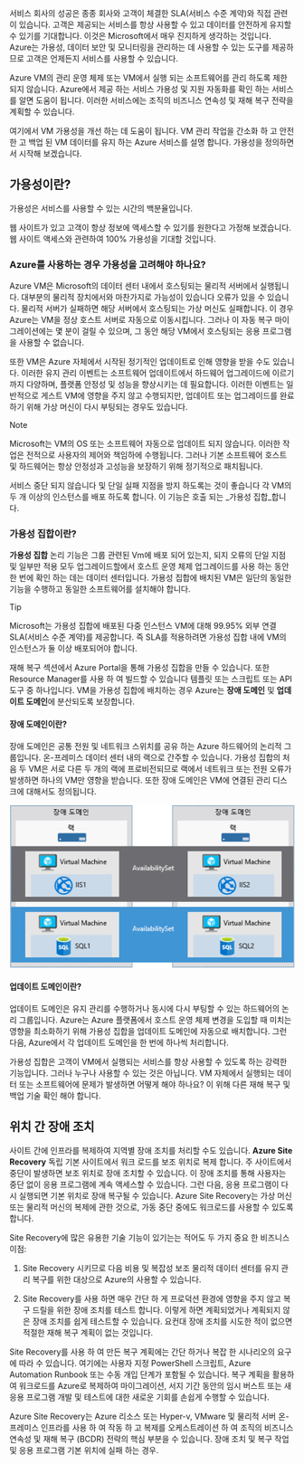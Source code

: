 서비스 회사의 성공은 종종 회사와 고객이 체결한 SLA(서비스 수준 계약)와 직접 관련이 있습니다. 고객은 제공되는 서비스를 항상 사용할 수 있고 데이터를 안전하게 유지할 수 있기를 기대합니다. 이것은 Microsoft에서 매우 진지하게 생각하는 것입니다. Azure는 가용성, 데이터 보안 및 모니터링을 관리하는 데 사용할 수 있는 도구를 제공하므로 고객은 언제든지 서비스를 사용할 수 있습니다.

Azure VM의 관리 운영 체제 또는 VM에서 실행 되는 소프트웨어를 관리 하도록 제한 되지 않습니다. Azure에서 제공 하는 서비스 가용성 및 지원 자동화를 확인 하는 서비스를 알면 도움이 됩니다. 이러한 서비스에는 조직의 비즈니스 연속성 및 재해 복구 전략을 계획할 수 있습니다.

여기에서 VM 가용성을 개선 하는 데 도움이 됩니다. VM 관리 작업을 간소화 하 고 안전한 고 백업 된 VM 데이터를 유지 하는 Azure 서비스를 설명 합니다. 가용성을 정의하면서 시작해 보겠습니다.

## <a name="what-is-availability"></a>가용성이란?

가용성은 서비스를 사용할 수 있는 시간의 백분율입니다.

웹 사이트가 있고 고객이 항상 정보에 액세스할 수 있기를 원한다고 가정해 보겠습니다. 웹 사이트 액세스와 관련하여 100% 가용성을 기대할 것입니다.

### <a name="why-do-i-need-to-think-about-availability-when-using-azure"></a>Azure를 사용하는 경우 가용성을 고려해야 하나요?

Azure VM은 Microsoft의 데이터 센터 내에서 호스팅되는 물리적 서버에서 실행됩니다. 대부분의 물리적 장치에서와 마찬가지로 가능성이 있습니다 오류가 있을 수 있습니다. 물리적 서버가 실패하면 해당 서버에서 호스팅되는 가상 머신도 실패합니다. 이 경우 Azure는 VM을 정상 호스트 서버로 자동으로 이동시킵니다. 그러나 이 자동 복구 마이그레이션에는 몇 분이 걸릴 수 있으며, 그 동안 해당 VM에서 호스팅되는 응용 프로그램을 사용할 수 없습니다.

또한 VM은 Azure 자체에서 시작된 정기적인 업데이트로 인해 영향을 받을 수도 있습니다. 이러한 유지 관리 이벤트는 소프트웨어 업데이트에서 하드웨어 업그레이드에 이르기까지 다양하며, 플랫폼 안정성 및 성능을 향상시키는 데 필요합니다. 이러한 이벤트는 일반적으로 게스트 VM에 영향을 주지 않고 수행되지만, 업데이트 또는 업그레이드를 완료하기 위해 가상 머신이 다시 부팅되는 경우도 있습니다.

> [!NOTE]
> Microsoft는 VM의 OS 또는 소프트웨어 자동으로 업데이트 되지 않습니다. 이러한 작업은 전적으로 사용자의 제어와 책임하에 수행됩니다. 그러나 기본 소프트웨어 호스트 및 하드웨어는 항상 안정성과 고성능을 보장하기 위해 정기적으로 패치됩니다.

서비스 중단 되지 않습니다 및 단일 실패 지점을 방지 하도록는 것이 좋습니다 각 VM의 두 개 이상의 인스턴스를 배포 하도록 합니다. 이 기능은 호출 되는 _가용성 집합_합니다.

### <a name="what-is-an-availability-set"></a>가용성 집합이란?

**가용성 집합** 논리 기능은 그룹 관련된 Vm에 배포 되어 있는지, 되지 오류의 단일 지점 및 일부만 적용 모두 업그레이드할에서 호스트 운영 체제 업그레이드를 사용 하는 동안 한 번에 확인 하는 데는 데이터 센터입니다. 가용성 집합에 배치된 VM은 일단의 동일한 기능을 수행하고 동일한 소프트웨어를 설치해야 합니다.

> [!TIP]
> Microsoft는 가용성 집합에 배포된 다중 인스턴스 VM에 대해 99.95% 외부 연결 SLA(서비스 수준 계약)를 제공합니다. 즉 SLA를 적용하려면 가용성 집합 내에 VM의 인스턴스가 둘 이상 배포되어야 합니다. 

재해 복구 섹션에서 Azure Portal을 통해 가용성 집합을 만들 수 있습니다. 또한 Resource Manager를 사용 하 여 빌드할 수 있습니다 템플릿 또는 스크립트 또는 API 도구 중 하나입니다. VM을 가용성 집합에 배치하는 경우 Azure는 **장애 도메인** 및 **업데이트 도메인**에 분산되도록 보장합니다.

#### <a name="what-is-a-fault-domain"></a>장애 도메인이란?

장애 도메인은 공통 전원 및 네트워크 스위치를 공유 하는 Azure 하드웨어의 논리적 그룹입니다. 온-프레미스 데이터 센터 내의 랙으로 간주할 수 있습니다. 가용성 집합의 처음 두 VM은 서로 다른 두 개의 랙에 프로비전되므로 랙에서 네트워크 또는 전원 오류가 발생하면 하나의 VM만 영향을 받습니다. 또한 장애 도메인은 VM에 연결된 관리 디스크에 대해서도 정의됩니다.

![장애 도메인](../media/5-fault-domains.png)

#### <a name="what-is-an-update-domain"></a>업데이트 도메인이란?

업데이트 도메인은 유지 관리를 수행하거나 동시에 다시 부팅할 수 있는 하드웨어의 논리 그룹입니다. Azure는 Azure 플랫폼에서 호스트 운영 체제 변경을 도입할 때 미치는 영향을 최소화하기 위해 가용성 집합을 업데이트 도메인에 자동으로 배치합니다. 그런 다음, Azure에서 각 업데이트 도메인을 한 번에 하나씩 처리합니다.

가용성 집합은 고객이 VM에서 실행되는 서비스를 항상 사용할 수 있도록 하는 강력한 기능입니다. 그러나 누구나 사용할 수 있는 것은 아닙니다. VM 자체에서 실행되는 데이터 또는 소프트웨어에 문제가 발생하면 어떻게 해야 하나요? 이 위해 다른 재해 복구 및 백업 기술 확인 해야 합니다.

## <a name="failover-across-locations"></a>위치 간 장애 조치

사이트 간에 인프라를 복제하여 지역별 장애 조치를 처리할 수도 있습니다. **Azure Site Recovery** 독립 기본 사이트에서 워크 로드를 보조 위치로 복제 합니다. 주 사이트에서 중단이 발생하면 보조 위치로 장애 조치할 수 있습니다. 이 장애 조치를 통해 사용자는 중단 없이 응용 프로그램에 계속 액세스할 수 있습니다. 그런 다음, 응용 프로그램이 다시 실행되면 기본 위치로 장애 복구될 수 있습니다. Azure Site Recovery는 가상 머신 또는 물리적 머신의 복제에 관한 것으로, 가동 중단 중에도 워크로드를 사용할 수 있도록 합니다.

Site Recovery에 많은 유용한 기술 기능이 있기는는 적어도 두 가지 중요 한 비즈니스 이점:

1. Site Recovery 시키므로 다음 비용 및 복잡성 보조 물리적 데이터 센터를 유지 관리 복구를 위한 대상으로 Azure의 사용할 수 있습니다.

2. Site Recovery를 사용 하면 매우 간단 하 게 프로덕션 환경에 영향을 주지 않고 복구 드릴을 위한 장애 조치를 테스트 합니다. 이렇게 하면 계획되었거나 계획되지 않은 장애 조치를 쉽게 테스트할 수 있습니다. 요컨대 장애 조치를 시도한 적이 없으면 적절한 재해 복구 계획이 없는 것입니다.

Site Recovery를 사용 하 여 만든 복구 계획에는 간단 하거나 복잡 한 시나리오의 요구에 따라 수 있습니다. 여기에는 사용자 지정 PowerShell 스크립트, Azure Automation Runbook 또는 수동 개입 단계가 포함될 수 있습니다. 복구 계획을 활용하여 워크로드를 Azure로 복제하여 마이그레이션, 서지 기간 동안의 임시 버스트 또는 새 응용 프로그램 개발 및 테스트에 대한 새로운 기회를 손쉽게 수행할 수 있습니다.

Azure Site Recovery는 Azure 리소스 또는 Hyper-v, VMware 및 물리적 서버 온-프레미스 인프라를 사용 하 여 작동 하 고 복제를 오케스트레이션 하 여 조직의 비즈니스 연속성 및 재해 복구 (BCDR) 전략의 핵심 부분을 수 있습니다. 장애 조치 및 복구 작업 및 응용 프로그램 기본 위치에 실패 하는 경우.
